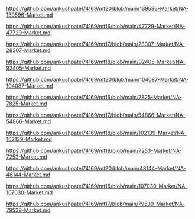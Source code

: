 <p><a href="https://github.com/ankushpatel74169/mt20/blob/main/139596-Market/NA-139596-Market.md">https://github.com/ankushpatel74169/mt20/blob/main/139596-Market/NA-139596-Market.md</a></p><p><a href="https://github.com/ankushpatel74169/mt16/blob/main/47729-Market/NA-47729-Market.md">https://github.com/ankushpatel74169/mt16/blob/main/47729-Market/NA-47729-Market.md</a></p><p><a href="https://github.com/ankushpatel74169/mt17/blob/main/28307-Market/NA-28307-Market.md">https://github.com/ankushpatel74169/mt17/blob/main/28307-Market/NA-28307-Market.md</a></p><p><a href="https://github.com/ankushpatel74169/mt18/blob/main/92405-Market/NA-92405-Market.md">https://github.com/ankushpatel74169/mt18/blob/main/92405-Market/NA-92405-Market.md</a></p><p><a href="https://github.com/ankushpatel74169/mt20/blob/main/104087-Market/NA-104087-Market.md">https://github.com/ankushpatel74169/mt20/blob/main/104087-Market/NA-104087-Market.md</a></p><p><a href="https://github.com/ankushpatel74169/mt16/blob/main/7825-Market/NA-7825-Market.md">https://github.com/ankushpatel74169/mt16/blob/main/7825-Market/NA-7825-Market.md</a></p><p><a href="https://github.com/ankushpatel74169/mt17/blob/main/54866-Market/NA-54866-Market.md">https://github.com/ankushpatel74169/mt17/blob/main/54866-Market/NA-54866-Market.md</a></p><p><a href="https://github.com/ankushpatel74169/mt18/blob/main/102139-Market/NA-102139-Market.md">https://github.com/ankushpatel74169/mt18/blob/main/102139-Market/NA-102139-Market.md</a></p><p><a href="https://github.com/ankushpatel74169/mt19/blob/main/7253-Market/NA-7253-Market.md">https://github.com/ankushpatel74169/mt19/blob/main/7253-Market/NA-7253-Market.md</a></p><p><a href="https://github.com/ankushpatel74169/mt20/blob/main/48144-Market/NA-48144-Market.md">https://github.com/ankushpatel74169/mt20/blob/main/48144-Market/NA-48144-Market.md</a></p><p><a href="https://github.com/ankushpatel74169/mt16/blob/main/107030-Market/NA-107030-Market.md">https://github.com/ankushpatel74169/mt16/blob/main/107030-Market/NA-107030-Market.md</a></p><p><a href="https://github.com/ankushpatel74169/mt17/blob/main/79539-Market/NA-79539-Market.md">https://github.com/ankushpatel74169/mt17/blob/main/79539-Market/NA-79539-Market.md</a></p>
